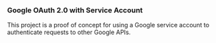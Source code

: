 ### Google OAuth 2.0 with Service Account 

This project is a proof of concept for using a Google service account to authenticate requests to other Google APIs. 